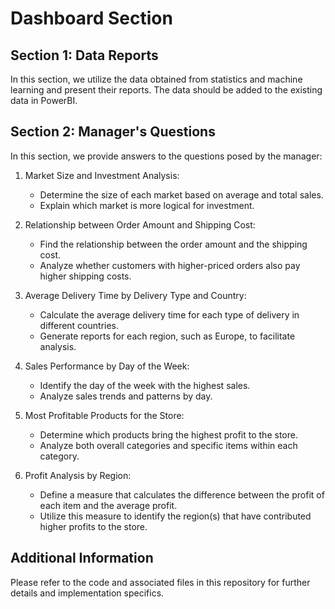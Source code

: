# Dashboard Section

## Section 1: Data Reports

In this section, we utilize the data obtained from statistics and machine learning and present their reports. The data should be added to the existing data in PowerBI.

## Section 2: Manager's Questions

In this section, we provide answers to the questions posed by the manager:

1. Market Size and Investment Analysis:
   - Determine the size of each market based on average and total sales.
   - Explain which market is more logical for investment.

2. Relationship between Order Amount and Shipping Cost:
   - Find the relationship between the order amount and the shipping cost.
   - Analyze whether customers with higher-priced orders also pay higher shipping costs.

3. Average Delivery Time by Delivery Type and Country:
   - Calculate the average delivery time for each type of delivery in different countries.
   - Generate reports for each region, such as Europe, to facilitate analysis.

4. Sales Performance by Day of the Week:
   - Identify the day of the week with the highest sales.
   - Analyze sales trends and patterns by day.

5. Most Profitable Products for the Store:
   - Determine which products bring the highest profit to the store.
   - Analyze both overall categories and specific items within each category.

6. Profit Analysis by Region:
   - Define a measure that calculates the difference between the profit of each item and the average profit.
   - Utilize this measure to identify the region(s) that have contributed higher profits to the store.

## Additional Information

Please refer to the code and associated files in this repository for further details and implementation specifics.


